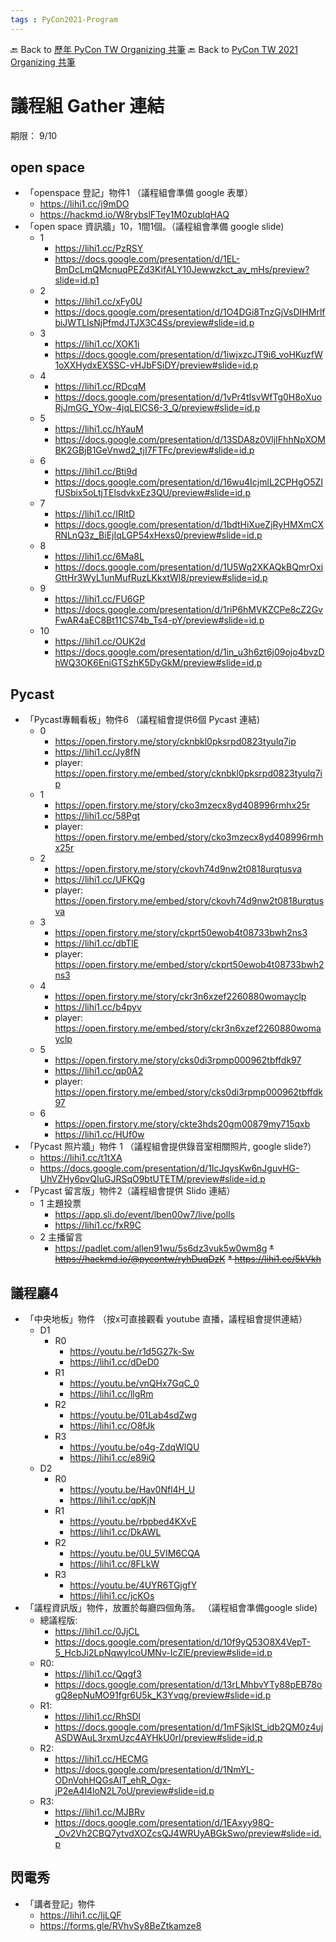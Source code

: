```yaml
---
tags : PyCon2021-Program
---
```

🔙 Back to [歷年 PyCon TW Organizing 共筆](/ryPr7SFyP/%2FHM5mHCFKQCu7-W5ea8ITcw%3Fview)
🔙 Back to [PyCon TW 2021 Organizing 共筆](/Wb9vQrfJQk-5tPoPR23hwA)




# 議程組 Gather 連結

期限： 9/10

## open space
- 「openspace 登記」物件1 （議程組會準備 google 表單）
    - https://lihi1.cc/j9mDO
    - https://hackmd.io/W8rybslFTey1M0zublqHAQ
- 「open space 資訊牆」10，1間1個。（議程組會準備 google slide)
    - 1 
        - https://lihi1.cc/PzRSY
        - https://docs.google.com/presentation/d/1EL-BmDcLmQMcnuqPEZd3KifALY10Jewwzkct_av_mHs/preview?slide=id.p1
    - 2 
       - https://lihi1.cc/xFy0U
       - https://docs.google.com/presentation/d/1O4DGi8TnzGjVsDIHMrlfbiJWTLIsNjPfmdJTJX3C4Ss/preview#slide=id.p
    - 3 
        - https://lihi1.cc/XOK1i
        - https://docs.google.com/presentation/d/1iwjxzcJT9i6_voHKuzfW1oXXHydxEXSSC-vHJbFSiDY/preview#slide=id.p
    - 4 
        - https://lihi1.cc/RDcqM
        - https://docs.google.com/presentation/d/1vPr4tIsvWfTg0H8oXuoRjJmGG_YOw-4jqLElCS6-3_Q/preview#slide=id.p
    - 5 
        - https://lihi1.cc/hYauM
        - https://docs.google.com/presentation/d/13SDA8z0VljIFhhNpXOMBK2GBjB1GeVnwd2_tjI7FTFc/preview#slide=id.p
    - 6 
        - https://lihi1.cc/Bti9d 
        - https://docs.google.com/presentation/d/16wu4IcjmlL2CPHgO5ZIfUSbix5oLtjTElsdvkxEz3QU/preview#slide=id.p
    - 7 
        - https://lihi1.cc/IRltD
        - https://docs.google.com/presentation/d/1bdtHiXueZjRyHMXmCXRNLnQ3z_BiEjIqLGP54xHexs0/preview#slide=id.p
    - 8 
        - https://lihi1.cc/6Ma8L
        - https://docs.google.com/presentation/d/1U5Wq2XKAQkBQmrOxiGttHr3WyL1unMufRuzLKkxtWl8/preview#slide=id.p
    - 9 
        - https://lihi1.cc/FU6GP
        - https://docs.google.com/presentation/d/1riP6hMVKZCPe8cZ2GvFwAR4aEC8Bt11CS74b_Ts4-pY/preview#slide=id.p
    - 10 
        - https://lihi1.cc/OUK2d
        - https://docs.google.com/presentation/d/1in_u3h6zt6j09ojo4bvzDhWQ3OK6EniGTSzhK5DyGkM/preview#slide=id.p

## Pycast
* 「Pycast專輯看板」物件6 （議程組會提供6個 Pycast 連結)
    * 0
        * https://open.firstory.me/story/cknbkl0pksrpd0823tyulq7ip
        * https://lihi1.cc/Jy8fN
        * player: https://open.firstory.me/embed/story/cknbkl0pksrpd0823tyulq7ip
    * 1
        * https://open.firstory.me/story/cko3mzecx8yd408996rmhx25r
        * https://lihi1.cc/58Pgt
        * player: https://open.firstory.me/embed/story/cko3mzecx8yd408996rmhx25r
    * 2
        * https://open.firstory.me/story/ckovh74d9nw2t0818urqtusva
        * https://lihi1.cc/UFKQg
        * player: https://open.firstory.me/embed/story/ckovh74d9nw2t0818urqtusva
    * 3
        * https://open.firstory.me/story/ckprt50ewob4t08733bwh2ns3
        * https://lihi1.cc/dbTlE
        * player: https://open.firstory.me/embed/story/ckprt50ewob4t08733bwh2ns3
    * 4
        * https://open.firstory.me/story/ckr3n6xzef2260880womayclp
        * https://lihi1.cc/b4pyv
        * player: https://open.firstory.me/embed/story/ckr3n6xzef2260880womayclp
    * 5
        * https://open.firstory.me/story/cks0di3rpmp000962tbffdk97
        * https://lihi1.cc/qp0A2
        * player: https://open.firstory.me/embed/story/cks0di3rpmp000962tbffdk97
    * 6
        * https://open.firstory.me/story/ckte3hds20gm00879my715qxb
        * https://lihi1.cc/HUf0w
* 「Pycast 照片牆」物件 1 （議程組會提供錄音室相關照片, google slide?）
    * https://lihi1.cc/t1tXA
    * https://docs.google.com/presentation/d/1IcJqysKw6nJguvHG-UhVZHy6pvQIuGJRSqO9btUTETM/preview#slide=id.p
* 「Pycast 留言版」物件2（議程組會提供 Slido 連結）
    * 1 主題投票
        * https://app.sli.do/event/lben00w7/live/polls
        * https://lihi1.cc/fxR9C
    * 2 主播留言
        * https://padlet.com/allen91wu/5s6dz3vuk5w0wm8g
        ~~* https://hackmd.io/@pycontw/ryhDuqDzK~~
        ~~* https://lihi1.cc/5kVkh~~


## 議程廳4
* 「中央地板」物件 （按x可直接觀看 youtube 直播，議程組會提供連結）
    * D1
        * R0
            * https://youtu.be/r1d5G27k-Sw
            * https://lihi1.cc/dDeD0
        * R1
            * https://youtu.be/vnQHx7GqC_0
            * https://lihi1.cc/llgRm
        * R2
            * https://youtu.be/01Lab4sdZwg
            * https://lihi1.cc/O8fJk
        * R3
            * https://youtu.be/o4g-ZdqWlQU
            * https://lihi1.cc/e89iQ
    * D2
        * R0
            * https://youtu.be/Hav0Nfl4H_U
            * https://lihi1.cc/qpKjN
        * R1
            * https://youtu.be/rbpbed4KXvE
            * https://lihi1.cc/DkAWL
        * R2
            * https://youtu.be/0U_5VIM6CQA
            * https://lihi1.cc/8FLkW
        * R3
            * https://youtu.be/4UYR6TGjgfY
            * https://lihi1.cc/jcKOs
* 「議程資訊版」物件，放置於每廳四個角落。 （議程組會準備google slide)
	* 總議程版: 
	    * https://lihi1.cc/0JjCL
        *   https://docs.google.com/presentation/d/10f9yQ53O8X4VepT-5_HcbJi2LpNqwylcoUMNv-IcZlE/preview#slide=id.p
	* R0: 
	    * https://lihi1.cc/Qqgf3
        * https://docs.google.com/presentation/d/13rLMhbvYTy88pEB78ogQ8epNuMO91fgr6U5k_K3Yvqg/preview#slide=id.p
	* R1: 
	    * https://lihi1.cc/RhSDl
        * https://docs.google.com/presentation/d/1mFSjkISt_idb2QM0z4ujASDWAuL3rxmUzc4AYHkU0rI/preview#slide=id.p
	* R2: 
	    * https://lihi1.cc/HECMG
        * https://docs.google.com/presentation/d/1NmYL-ODnVohHQGsAIT_ehR_Ogx-jP2eA4l4loN2L7oU/preview#slide=id.p
	* R3: 
	    * https://lihi1.cc/MJBRv
        * https://docs.google.com/presentation/d/1EAxyy98Q-_Ov2Vh2CBQ7ytvdXOZcsQJ4WRUyABGkSwo/preview#slide=id.p


## 閃電秀
* 「講者登記」物件 
    * https://lihi1.cc/ljLQF
    * https://forms.gle/RVhvSy8BeZtkamze8
